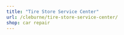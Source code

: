 ```yaml
---
title: "Tire Store Service Center"
url: /cleburne/tire-store-service-center/
shop: car repair
---
```

